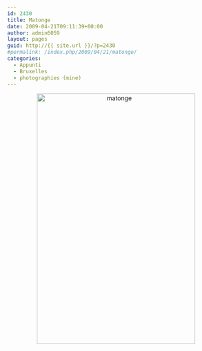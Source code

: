 ```yaml
---
id: 2430
title: Matonge
date: 2009-04-21T09:11:39+00:00
author: admin6059
layout: pages
guid: http://{{ site.url }}/?p=2430
#permalink: /index.php/2009/04/21/matonge/
categories:
  - Appunti
  - Bruxelles
  - photographies (mine)
---
```

<p style="text-align: center;">
  <img class="aligncenter wp-image-3851" src="{{ site.url }}/images/uploads/2009/04/matonge-2.jpg" alt="matonge" width="367" height="580" srcset="{{ site.url }}/images/uploads/2009/04/matonge-2.jpg 408w, {{ site.url }}/images/uploads/2009/04/matonge-2-190x300.jpg 190w" sizes="(max-width: 367px) 100vw, 367px" />
</p>